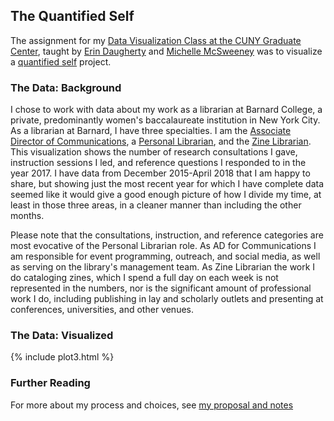 ## The Quantified Self

The assignment for my 
[Data Visualization Class at the CUNY Graduate Center](https://github.com/dataviz-gc/intro-dataviz-summer18), taught by 
[Erin Daugherty](https://datadozen.com/about/) and 
[Michelle McSweeney](http://www.michelleamcsweeney.com/) was to visualize a 
[quantified self](http://quantifiedself.com/) project. 

### The Data: Background

I chose to work with data about my work as a librarian at Barnard College, a private, predominantly women's baccalaureate institution in New York City. As a librarian at Barnard, I have three specialties. I am the 
[Associate Director of Communications](https://twitter.com/barnlib), a 
[Personal Librarian](https://library.barnard.edu/profiles/jenna-freedman), and the 
[Zine Librarian](https://zines.barnard.edu/). This visualization shows the number of research consultations I gave, instruction sessions I led, and reference questions I responded to in the year 2017. I have data from December 2015-April 2018 that I am happy to share, but showing just the most recent year for which I have complete data seemed like it would give a good enough picture of how I divide my time, at least in those three areas, in a cleaner manner than including the other months. 

Please note that the consultations, instruction, and reference categories are most evocative of the Personal Librarian role. As AD for Communications I am responsible for event programming, outreach, and social media, as well as serving on the library's management team. As Zine Librarian the work I do cataloging zines, which I spend a full day on each week is not represented in the numbers, nor is the significant amount of professional work I do, including publishing in lay and scholarly outlets and presenting at conferences, universities, and other venues. 

### The Data: Visualized

{% include plot3.html %}

### Further Reading

For more about my process and choices, see 
[my proposal and notes](https://docs.google.com/document/d/e/2PACX-1vR9Hru-QwifG4TzU1egp_Q2hKXJ79FAydYmmFAU4hyz9kGYSynlxleg53SiA_U7tlJxgNoDVzK2t-X1/pub)
